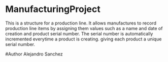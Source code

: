 # ManufacturingProject

This is a structure for a production line. It allows manufactures to record production line items by assigning them values such as a name
and date of creation and product serial number. The serial number is automatically incremented everytime a product is creating. giving
each product a unique serial number.

#Author
Alejandro Sanchez
